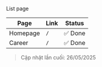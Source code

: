 List page

| Page               | Link             | Status  |
|-------------------------|------------------------|-------------|
| Homepage             | `/`                    | ✅ Done |
| Career             | `/`                    | ✅ Done |

> Cập nhật lần cuối: 26/05/2025
